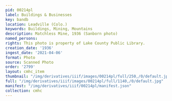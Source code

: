 ```yaml
---
pid: 00214pl
label: Buildings & Businesses
key: bandb
location: Leadville (Colo.)
keywords: Buildings, Mining, Mountains
description: Matchless Mine, 1936 (Sanborn photo)
named_persons: 
rights: This photo is property of Lake County Public Library.
creation_date: '1936'
ingest_date: '2021-04-06'
format: Photo
source: Scanned Photo
order: '2799'
layout: cmhc_item
thumbnail: "/img/derivatives/iiif/images/00214pl/full/250,/0/default.jpg"
full: "/img/derivatives/iiif/images/00214pl/full/1140,/0/default.jpg"
manifest: "/img/derivatives/iiif/00214pl/manifest.json"
collection: cmhc
---
```

